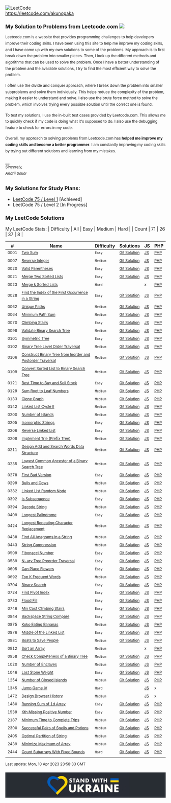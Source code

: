 ![LeetCode](https://img.shields.io/badge/My%20LeetCode%20Profile:-000000?style=for-the-badge&logo=LeetCode&logoColor=#d16c06) \
https://leetcode.com/akunopaka

### My Solution to Problems from Leetcode.com <img src="https://media.giphy.com/media/ZECV5BL5Y6aM1M4Szj/giphy.gif" width="50">

<sup>Leetcode.com is a website that provides programming challenges to help developers improve their coding skills. I
have
been using this site to help me improve my coding skills, and I have come up with my own solutions to some of the
problems. My approach is to first break down the problem into smaller pieces. Then, I look up the different methods and
algorithms that can be used to solve the problem. Once I have a better understanding of the problem and the available
solutions, I try to find the most efficient way to solve the problem.

</sup><sup>
I often use the divide and conquer approach, where I break down the problem into smaller subproblems and solve them
individually. This helps reduce the complexity of the problem, making it easier to understand and solve. I also use the
brute force method to solve the problem, which involves trying every possible solution until the correct one is found.

</sup><sup>
To test my solutions, I use the in-built test cases provided by Leetcode.com. This allows me to quickly check if my code
is doing what it's supposed to do. I also use the debugging feature to check for errors in my code.

</sup><sup>
Overall, my approach to solving problems from Leetcode.com has **helped me improve my coding skills and become a better
programmer**. I am constantly improving my coding skills by trying out different solutions and learning from my
mistakes.</sup>

__<br/>
<sup>*Sincerely, <br/>
Andrii Sokol*</sup>

### My Solutions for Study Plans:

* [LeetCode 75 / Level 1](https://github.com/akunopaka/leetcode/blob/master/Study-Plan--LeetCode-75--Level-1.md) [Achieved]
* LeetCode 75 / Level 2 [In Progress]

### My LeetCode Solutions

<!-- LeetCode Solutions Table -->
My LeetCode Stats: 
 | Difficulty  |  All | Easy | Medium | Hard |
| Count |  71 |  26 |  37 |  8 | 


|   #   | Name  | Difficulty | Solutions | JS | PHP  |
|-------|-------|-------|------|------|------|
|<sup>0001</sup>|<sup>[Two Sum](https://leetcode.com/problems/two-sum/)</sup>|<sup>`Easy`</sup>|<sup>[Git Solution](https://github.com/akunopaka/leetcode/blob/master/solutions/0001--two-sum.md)</sup>|<sup>[JS](https://github.com/akunopaka/leetcode/blob/master/js/0001--two-sum.js)</sup>|<sup>[PHP](https://github.com/akunopaka/leetcode/blob/master/php/0001--two-sum.php)</sup>|
|<sup>0007</sup>|<sup>[Reverse Integer](https://leetcode.com/problems/reverse-integer/)</sup>|<sup>`Medium`</sup>|<sup>[Git Solution](https://github.com/akunopaka/leetcode/blob/master/solutions/0007--reverse-integer.md)</sup>|<sup>[JS](https://github.com/akunopaka/leetcode/blob/master/js/0007--reverse-integer.js)</sup>|<sup>[PHP](https://github.com/akunopaka/leetcode/blob/master/php/0007--reverse-integer.php)</sup>|
|<sup>0020</sup>|<sup>[Valid Parentheses](https://leetcode.com/problems/valid-parentheses/)</sup>|<sup>`Easy`</sup>|<sup>[Git Solution](https://github.com/akunopaka/leetcode/blob/master/solutions/0020--valid-parentheses.md)</sup>|<sup>[JS](https://github.com/akunopaka/leetcode/blob/master/js/0020--valid-parentheses.js)</sup>|<sup>[PHP](https://github.com/akunopaka/leetcode/blob/master/php/0020--valid-parentheses.php)</sup>|
|<sup>0021</sup>|<sup>[Merge Two Sorted Lists](https://leetcode.com/problems/merge-two-sorted-lists/)</sup>|<sup>`Easy`</sup>|<sup>[Git Solution](https://github.com/akunopaka/leetcode/blob/master/solutions/0021--merge-two-sorted-lists.md)</sup>|<sup>[JS](https://github.com/akunopaka/leetcode/blob/master/js/0021--merge-two-sorted-lists.js)</sup>|<sup>[PHP](https://github.com/akunopaka/leetcode/blob/master/php/0021--merge-two-sorted-lists.php)</sup>|
|<sup>0023</sup>|<sup>[Merge k Sorted Lists](https://leetcode.com/problems/merge-k-sorted-lists/)</sup>|<sup>`Hard`</sup>|<sup></sup>|<sup>x</sup>|<sup>[PHP](https://github.com/akunopaka/leetcode/blob/master/php/0023--merge-k-sorted-lists.php)</sup>|
|<sup>0028</sup>|<sup>[Find the Index of the First Occurrence in a String](https://leetcode.com/problems/find-the-index-of-the-first-occurrence-in-a-string/)</sup>|<sup>`Easy`</sup>|<sup>[Git Solution](https://github.com/akunopaka/leetcode/blob/master/solutions/0028--find-the-index-of-the-first-occurrence-in-a-string.md)</sup>|<sup>[JS](https://github.com/akunopaka/leetcode/blob/master/js/0028--find-the-index-of-the-first-occurrence-in-a-string.js)</sup>|<sup>[PHP](https://github.com/akunopaka/leetcode/blob/master/php/0028--find-the-index-of-the-first-occurrence-in-a-string.php)</sup>|
|<sup>0062</sup>|<sup>[Unique Paths](https://leetcode.com/problems/unique-paths/)</sup>|<sup>`Medium`</sup>|<sup>[Git Solution](https://github.com/akunopaka/leetcode/blob/master/solutions/0062--unique-paths.md)</sup>|<sup>[JS](https://github.com/akunopaka/leetcode/blob/master/js/0062--unique-paths.js)</sup>|<sup>[PHP](https://github.com/akunopaka/leetcode/blob/master/php/0062--unique-paths.php)</sup>|
|<sup>0064</sup>|<sup>[Minimum Path Sum](https://leetcode.com/problems/minimum-path-sum/)</sup>|<sup>`Medium`</sup>|<sup>[Git Solution](https://github.com/akunopaka/leetcode/blob/master/solutions/0064--minimum-path-sum.md)</sup>|<sup>[JS](https://github.com/akunopaka/leetcode/blob/master/js/0064--minimum-path-sum.js)</sup>|<sup>[PHP](https://github.com/akunopaka/leetcode/blob/master/php/0064--minimum-path-sum.php)</sup>|
|<sup>0070</sup>|<sup>[Climbing Stairs](https://leetcode.com/problems/climbing-stairs/)</sup>|<sup>`Easy`</sup>|<sup>[Git Solution](https://github.com/akunopaka/leetcode/blob/master/solutions/0070--climbing-stairs.md)</sup>|<sup>[JS](https://github.com/akunopaka/leetcode/blob/master/js/0070--climbing-stairs.js)</sup>|<sup>[PHP](https://github.com/akunopaka/leetcode/blob/master/php/0070--climbing-stairs.php)</sup>|
|<sup>0098</sup>|<sup>[Validate Binary Search Tree](https://leetcode.com/problems/validate-binary-search-tree/)</sup>|<sup>`Medium`</sup>|<sup>[Git Solution](https://github.com/akunopaka/leetcode/blob/master/solutions/0098--validate-binary-search-tree.md)</sup>|<sup>[JS](https://github.com/akunopaka/leetcode/blob/master/js/0098--validate-binary-search-tree.js)</sup>|<sup>[PHP](https://github.com/akunopaka/leetcode/blob/master/php/0098--validate-binary-search-tree.php)</sup>|
|<sup>0101</sup>|<sup>[Symmetric Tree](https://leetcode.com/problems/symmetric-tree/)</sup>|<sup>`Easy`</sup>|<sup>[Git Solution](https://github.com/akunopaka/leetcode/blob/master/solutions/0101--symmetric-tree.md)</sup>|<sup>[JS](https://github.com/akunopaka/leetcode/blob/master/js/0101--symmetric-tree.js)</sup>|<sup>[PHP](https://github.com/akunopaka/leetcode/blob/master/php/0101--symmetric-tree.php)</sup>|
|<sup>0102</sup>|<sup>[Binary Tree Level Order Traversal](https://leetcode.com/problems/binary-tree-level-order-traversal/)</sup>|<sup>`Medium`</sup>|<sup>[Git Solution](https://github.com/akunopaka/leetcode/blob/master/solutions/0102--binary-tree-level-order-traversal.md)</sup>|<sup>[JS](https://github.com/akunopaka/leetcode/blob/master/js/0102--binary-tree-level-order-traversal.js)</sup>|<sup>[PHP](https://github.com/akunopaka/leetcode/blob/master/php/0102--binary-tree-level-order-traversal.php)</sup>|
|<sup>0106</sup>|<sup>[Construct Binary Tree from Inorder and Postorder Traversal](https://leetcode.com/problems/construct-binary-tree-from-inorder-and-postorder-traversal/)</sup>|<sup>`Medium`</sup>|<sup>[Git Solution](https://github.com/akunopaka/leetcode/blob/master/solutions/0106--construct-binary-tree-from-inorder-and-postorder-traversal.md)</sup>|<sup>[JS](https://github.com/akunopaka/leetcode/blob/master/js/0106--construct-binary-tree-from-inorder-and-postorder-traversal.js)</sup>|<sup>[PHP](https://github.com/akunopaka/leetcode/blob/master/php/0106--construct-binary-tree-from-inorder-and-postorder-traversal.php)</sup>|
|<sup>0109</sup>|<sup>[Convert Sorted List to Binary Search Tree](https://leetcode.com/problems/convert-sorted-list-to-binary-search-tree/)</sup>|<sup>`Medium`</sup>|<sup>[Git Solution](https://github.com/akunopaka/leetcode/blob/master/solutions/0109--convert-sorted-list-to-binary-search-tree.md)</sup>|<sup>[JS](https://github.com/akunopaka/leetcode/blob/master/js/0109--convert-sorted-list-to-binary-search-tree.js)</sup>|<sup>[PHP](https://github.com/akunopaka/leetcode/blob/master/php/0109--convert-sorted-list-to-binary-search-tree.php)</sup>|
|<sup>0121</sup>|<sup>[Best Time to Buy and Sell Stock](https://leetcode.com/problems/best-time-to-buy-and-sell-stock/)</sup>|<sup>`Easy`</sup>|<sup>[Git Solution](https://github.com/akunopaka/leetcode/blob/master/solutions/0121--best-time-to-buy-and-sell-stock.md)</sup>|<sup>[JS](https://github.com/akunopaka/leetcode/blob/master/js/0121--best-time-to-buy-and-sell-stock.js)</sup>|<sup>[PHP](https://github.com/akunopaka/leetcode/blob/master/php/0121--best-time-to-buy-and-sell-stock.php)</sup>|
|<sup>0129</sup>|<sup>[Sum Root to Leaf Numbers](https://leetcode.com/problems/sum-root-to-leaf-numbers/)</sup>|<sup>`Medium`</sup>|<sup>[Git Solution](https://github.com/akunopaka/leetcode/blob/master/solutions/0129--sum-root-to-leaf-numbers.md)</sup>|<sup>[JS](https://github.com/akunopaka/leetcode/blob/master/js/0129--sum-root-to-leaf-numbers.js)</sup>|<sup>[PHP](https://github.com/akunopaka/leetcode/blob/master/php/0129--sum-root-to-leaf-numbers.php)</sup>|
|<sup>0133</sup>|<sup>[Clone Graph](https://leetcode.com/problems/clone-graph/)</sup>|<sup>`Medium`</sup>|<sup>[Git Solution](https://github.com/akunopaka/leetcode/blob/master/solutions/0133--clone-graph.md)</sup>|<sup>[JS](https://github.com/akunopaka/leetcode/blob/master/js/0133--clone-graph.js)</sup>|<sup>[PHP](https://github.com/akunopaka/leetcode/blob/master/php/0133--clone-graph.php)</sup>|
|<sup>0142</sup>|<sup>[Linked List Cycle II](https://leetcode.com/problems/linked-list-cycle-ii/)</sup>|<sup>`Medium`</sup>|<sup>[Git Solution](https://github.com/akunopaka/leetcode/blob/master/solutions/0142--linked-list-cycle-ii.md)</sup>|<sup>[JS](https://github.com/akunopaka/leetcode/blob/master/js/0142--linked-list-cycle-ii.js)</sup>|<sup>[PHP](https://github.com/akunopaka/leetcode/blob/master/php/0142--linked-list-cycle-ii.php)</sup>|
|<sup>0200</sup>|<sup>[Number of Islands](https://leetcode.com/problems/number-of-islands/)</sup>|<sup>`Medium`</sup>|<sup>[Git Solution](https://github.com/akunopaka/leetcode/blob/master/solutions/0200--number-of-islands.md)</sup>|<sup>[JS](https://github.com/akunopaka/leetcode/blob/master/js/0200--number-of-islands.js)</sup>|<sup>[PHP](https://github.com/akunopaka/leetcode/blob/master/php/0200--number-of-islands.php)</sup>|
|<sup>0205</sup>|<sup>[Isomorphic Strings](https://leetcode.com/problems/isomorphic-strings/)</sup>|<sup>`Easy`</sup>|<sup>[Git Solution](https://github.com/akunopaka/leetcode/blob/master/solutions/0205--isomorphic-strings.md)</sup>|<sup>[JS](https://github.com/akunopaka/leetcode/blob/master/js/0205--isomorphic-strings.js)</sup>|<sup>[PHP](https://github.com/akunopaka/leetcode/blob/master/php/0205--isomorphic-strings.php)</sup>|
|<sup>0206</sup>|<sup>[Reverse Linked List](https://leetcode.com/problems/reverse-linked-list/)</sup>|<sup>`Easy`</sup>|<sup>[Git Solution](https://github.com/akunopaka/leetcode/blob/master/solutions/0206--reverse-linked-list.md)</sup>|<sup>[JS](https://github.com/akunopaka/leetcode/blob/master/js/0206--reverse-linked-list.js)</sup>|<sup>[PHP](https://github.com/akunopaka/leetcode/blob/master/php/0206--reverse-linked-list.php)</sup>|
|<sup>0208</sup>|<sup>[Implement Trie (Prefix Tree)](https://leetcode.com/problems/implement-trie-prefix-tree/)</sup>|<sup>`Medium`</sup>|<sup>[Git Solution](https://github.com/akunopaka/leetcode/blob/master/solutions/0208--implement-trie-prefix-tree.md)</sup>|<sup>[JS](https://github.com/akunopaka/leetcode/blob/master/js/0208--implement-trie-prefix-tree.js)</sup>|<sup>[PHP](https://github.com/akunopaka/leetcode/blob/master/php/0208--implement-trie-prefix-tree.php)</sup>|
|<sup>0211</sup>|<sup>[Design Add and Search Words Data Structure](https://leetcode.com/problems/design-add-and-search-words-data-structure/)</sup>|<sup>`Medium`</sup>|<sup>[Git Solution](https://github.com/akunopaka/leetcode/blob/master/solutions/0211--design-add-and-search-words-data-structure.md)</sup>|<sup>[JS](https://github.com/akunopaka/leetcode/blob/master/js/0211--design-add-and-search-words-data-structure.js)</sup>|<sup>[PHP](https://github.com/akunopaka/leetcode/blob/master/php/0211--design-add-and-search-words-data-structure.php)</sup>|
|<sup>0235</sup>|<sup>[Lowest Common Ancestor of a Binary Search Tree](https://leetcode.com/problems/lowest-common-ancestor-of-a-binary-search-tree/)</sup>|<sup>`Medium`</sup>|<sup>[Git Solution](https://github.com/akunopaka/leetcode/blob/master/solutions/0235--lowest-common-ancestor-of-a-binary-search-tree.md)</sup>|<sup>[JS](https://github.com/akunopaka/leetcode/blob/master/js/0235--lowest-common-ancestor-of-a-binary-search-tree.js)</sup>|<sup>[PHP](https://github.com/akunopaka/leetcode/blob/master/php/0235--lowest-common-ancestor-of-a-binary-search-tree.php)</sup>|
|<sup>0278</sup>|<sup>[First Bad Version](https://leetcode.com/problems/first-bad-version/)</sup>|<sup>`Easy`</sup>|<sup>[Git Solution](https://github.com/akunopaka/leetcode/blob/master/solutions/0278--first-bad-version.md)</sup>|<sup>[JS](https://github.com/akunopaka/leetcode/blob/master/js/0278--first-bad-version.js)</sup>|<sup>[PHP](https://github.com/akunopaka/leetcode/blob/master/php/0278--first-bad-version.php)</sup>|
|<sup>0299</sup>|<sup>[Bulls and Cows](https://leetcode.com/problems/bulls-and-cows/)</sup>|<sup>`Medium`</sup>|<sup>[Git Solution](https://github.com/akunopaka/leetcode/blob/master/solutions/0299--bulls-and-cows.md)</sup>|<sup>[JS](https://github.com/akunopaka/leetcode/blob/master/js/0299--bulls-and-cows.js)</sup>|<sup>[PHP](https://github.com/akunopaka/leetcode/blob/master/php/0299--bulls-and-cows.php)</sup>|
|<sup>0382</sup>|<sup>[Linked List Random Node](https://leetcode.com/problems/linked-list-random-node/)</sup>|<sup>`Medium`</sup>|<sup>[Git Solution](https://github.com/akunopaka/leetcode/blob/master/solutions/0382--linked-list-random-node.md)</sup>|<sup>[JS](https://github.com/akunopaka/leetcode/blob/master/js/0382--linked-list-random-node.js)</sup>|<sup>[PHP](https://github.com/akunopaka/leetcode/blob/master/php/0382--linked-list-random-node.php)</sup>|
|<sup>0392</sup>|<sup>[Is Subsequence](https://leetcode.com/problems/is-subsequence/)</sup>|<sup>`Easy`</sup>|<sup>[Git Solution](https://github.com/akunopaka/leetcode/blob/master/solutions/0392--is-subsequence.md)</sup>|<sup>[JS](https://github.com/akunopaka/leetcode/blob/master/js/0392--is-subsequence.js)</sup>|<sup>[PHP](https://github.com/akunopaka/leetcode/blob/master/php/0392--is-subsequence.php)</sup>|
|<sup>0394</sup>|<sup>[Decode String](https://leetcode.com/problems/decode-string/)</sup>|<sup>`Medium`</sup>|<sup>[Git Solution](https://github.com/akunopaka/leetcode/blob/master/solutions/0394--decode-string.md)</sup>|<sup>[JS](https://github.com/akunopaka/leetcode/blob/master/js/0394--decode-string.js)</sup>|<sup>[PHP](https://github.com/akunopaka/leetcode/blob/master/php/0394--decode-string.php)</sup>|
|<sup>0409</sup>|<sup>[Longest Palindrome](https://leetcode.com/problems/longest-palindrome/)</sup>|<sup>`Easy`</sup>|<sup>[Git Solution](https://github.com/akunopaka/leetcode/blob/master/solutions/0409--longest-palindrome.md)</sup>|<sup>[JS](https://github.com/akunopaka/leetcode/blob/master/js/0409--longest-palindrome.js)</sup>|<sup>[PHP](https://github.com/akunopaka/leetcode/blob/master/php/0409--longest-palindrome.php)</sup>|
|<sup>0424</sup>|<sup>[Longest Repeating Character Replacement](https://leetcode.com/problems/longest-repeating-character-replacement/)</sup>|<sup>`Medium`</sup>|<sup>[Git Solution](https://github.com/akunopaka/leetcode/blob/master/solutions/0424--longest-repeating-character-replacement.md)</sup>|<sup>[JS](https://github.com/akunopaka/leetcode/blob/master/js/0424--longest-repeating-character-replacement.js)</sup>|<sup>[PHP](https://github.com/akunopaka/leetcode/blob/master/php/0424--longest-repeating-character-replacement.php)</sup>|
|<sup>0438</sup>|<sup>[Find All Anagrams in a String](https://leetcode.com/problems/find-all-anagrams-in-a-string/)</sup>|<sup>`Medium`</sup>|<sup>[Git Solution](https://github.com/akunopaka/leetcode/blob/master/solutions/0438--find-all-anagrams-in-a-string.md)</sup>|<sup>[JS](https://github.com/akunopaka/leetcode/blob/master/js/0438--find-all-anagrams-in-a-string.js)</sup>|<sup>[PHP](https://github.com/akunopaka/leetcode/blob/master/php/0438--find-all-anagrams-in-a-string.php)</sup>|
|<sup>0443</sup>|<sup>[String Compression](https://leetcode.com/problems/string-compression/)</sup>|<sup>`Medium`</sup>|<sup>[Git Solution](https://github.com/akunopaka/leetcode/blob/master/solutions/0443--string-compression.md)</sup>|<sup>[JS](https://github.com/akunopaka/leetcode/blob/master/js/0443--string-compression.js)</sup>|<sup>[PHP](https://github.com/akunopaka/leetcode/blob/master/php/0443--string-compression.php)</sup>|
|<sup>0509</sup>|<sup>[Fibonacci Number](https://leetcode.com/problems/fibonacci-number/)</sup>|<sup>`Easy`</sup>|<sup>[Git Solution](https://github.com/akunopaka/leetcode/blob/master/solutions/0509--fibonacci-number.md)</sup>|<sup>[JS](https://github.com/akunopaka/leetcode/blob/master/js/0509--fibonacci-number.js)</sup>|<sup>[PHP](https://github.com/akunopaka/leetcode/blob/master/php/0509--fibonacci-number.php)</sup>|
|<sup>0589</sup>|<sup>[N-ary Tree Preorder Traversal](https://leetcode.com/problems/n-ary-tree-preorder-traversal/)</sup>|<sup>`Easy`</sup>|<sup>[Git Solution](https://github.com/akunopaka/leetcode/blob/master/solutions/0589--n-ary-tree-preorder-traversal.md)</sup>|<sup>[JS](https://github.com/akunopaka/leetcode/blob/master/js/0589--n-ary-tree-preorder-traversal.js)</sup>|<sup>[PHP](https://github.com/akunopaka/leetcode/blob/master/php/0589--n-ary-tree-preorder-traversal.php)</sup>|
|<sup>0605</sup>|<sup>[Can Place Flowers](https://leetcode.com/problems/can-place-flowers/)</sup>|<sup>`Easy`</sup>|<sup>[Git Solution](https://github.com/akunopaka/leetcode/blob/master/solutions/0605--can-place-flowers.txt)</sup>|<sup>[JS](https://github.com/akunopaka/leetcode/blob/master/js/0605--can-place-flowers.js)</sup>|<sup>[PHP](https://github.com/akunopaka/leetcode/blob/master/php/0605--can-place-flowers.php)</sup>|
|<sup>0692</sup>|<sup>[Top K Frequent Words](https://leetcode.com/problems/top-k-frequent-words/)</sup>|<sup>`Medium`</sup>|<sup>[Git Solution](https://github.com/akunopaka/leetcode/blob/master/solutions/0692--top-k-frequent-words.md)</sup>|<sup>[JS](https://github.com/akunopaka/leetcode/blob/master/js/0692--top-k-frequent-words.js)</sup>|<sup>[PHP](https://github.com/akunopaka/leetcode/blob/master/php/0692--top-k-frequent-words.php)</sup>|
|<sup>0704</sup>|<sup>[Binary Search](https://leetcode.com/problems/binary-search/)</sup>|<sup>`Easy`</sup>|<sup>[Git Solution](https://github.com/akunopaka/leetcode/blob/master/solutions/0704--binary-search.md)</sup>|<sup>[JS](https://github.com/akunopaka/leetcode/blob/master/js/0704--binary-search.js)</sup>|<sup>[PHP](https://github.com/akunopaka/leetcode/blob/master/php/0704--binary-search.php)</sup>|
|<sup>0724</sup>|<sup>[Find Pivot Index](https://leetcode.com/problems/find-pivot-index/)</sup>|<sup>`Easy`</sup>|<sup>[Git Solution](https://github.com/akunopaka/leetcode/blob/master/solutions/0724--find-pivot-index.md)</sup>|<sup>[JS](https://github.com/akunopaka/leetcode/blob/master/js/0724--find-pivot-index.js)</sup>|<sup>[PHP](https://github.com/akunopaka/leetcode/blob/master/php/0724--find-pivot-index.php)</sup>|
|<sup>0733</sup>|<sup>[Flood Fill](https://leetcode.com/problems/flood-fill/)</sup>|<sup>`Easy`</sup>|<sup>[Git Solution](https://github.com/akunopaka/leetcode/blob/master/solutions/0733--flood-fill.md)</sup>|<sup>[JS](https://github.com/akunopaka/leetcode/blob/master/js/0733--flood-fill.js)</sup>|<sup>[PHP](https://github.com/akunopaka/leetcode/blob/master/php/0733--flood-fill.php)</sup>|
|<sup>0746</sup>|<sup>[Min Cost Climbing Stairs](https://leetcode.com/problems/min-cost-climbing-stairs/)</sup>|<sup>`Easy`</sup>|<sup>[Git Solution](https://github.com/akunopaka/leetcode/blob/master/solutions/0746--min-cost-climbing-stairs.md)</sup>|<sup>[JS](https://github.com/akunopaka/leetcode/blob/master/js/0746--min-cost-climbing-stairs.js)</sup>|<sup>[PHP](https://github.com/akunopaka/leetcode/blob/master/php/0746--min-cost-climbing-stairs.php)</sup>|
|<sup>0844</sup>|<sup>[Backspace String Compare](https://leetcode.com/problems/backspace-string-compare/)</sup>|<sup>`Easy`</sup>|<sup>[Git Solution](https://github.com/akunopaka/leetcode/blob/master/solutions/0844--backspace-string-compare.md)</sup>|<sup>[JS](https://github.com/akunopaka/leetcode/blob/master/js/0844--backspace-string-compare.js)</sup>|<sup>[PHP](https://github.com/akunopaka/leetcode/blob/master/php/0844--backspace-string-compare.php)</sup>|
|<sup>0875</sup>|<sup>[Koko Eating Bananas](https://leetcode.com/problems/koko-eating-bananas/)</sup>|<sup>`Medium`</sup>|<sup>[Git Solution](https://github.com/akunopaka/leetcode/blob/master/solutions/875--koko-eating-bananas.txt)</sup>|<sup>[JS](https://github.com/akunopaka/leetcode/blob/master/js/875--koko-eating-bananas.js)</sup>|<sup>[PHP](https://github.com/akunopaka/leetcode/blob/master/php/875--koko-eating-bananas.php)</sup>|
|<sup>0876</sup>|<sup>[Middle of the Linked List](https://leetcode.com/problems/middle-of-the-linked-list/)</sup>|<sup>`Easy`</sup>|<sup>[Git Solution](https://github.com/akunopaka/leetcode/blob/master/solutions/0876--middle-of-the-linked-list.md)</sup>|<sup>[JS](https://github.com/akunopaka/leetcode/blob/master/js/0876--middle-of-the-linked-list.js)</sup>|<sup>[PHP](https://github.com/akunopaka/leetcode/blob/master/php/0876--middle-of-the-linked-list.php)</sup>|
|<sup>0881</sup>|<sup>[Boats to Save People](https://leetcode.com/problems/boats-to-save-people/)</sup>|<sup>`Medium`</sup>|<sup>[Git Solution](https://github.com/akunopaka/leetcode/blob/master/solutions/0881--boats-to-save-people.md)</sup>|<sup>[JS](https://github.com/akunopaka/leetcode/blob/master/js/0881--boats-to-save-people.js)</sup>|<sup>[PHP](https://github.com/akunopaka/leetcode/blob/master/php/0881--boats-to-save-people.php)</sup>|
|<sup>0912</sup>|<sup>[Sort an Array](https://leetcode.com/problems/sort-an-array/)</sup>|<sup>`Medium`</sup>|<sup></sup>|<sup>x</sup>|<sup>[PHP](https://github.com/akunopaka/leetcode/blob/master/php/912--sort-an-array.php)</sup>|
|<sup>0958</sup>|<sup>[Check Completeness of a Binary Tree](https://leetcode.com/problems/check-completeness-of-a-binary-tree/)</sup>|<sup>`Medium`</sup>|<sup>[Git Solution](https://github.com/akunopaka/leetcode/blob/master/solutions/958--check-completeness-of-a-binary-tree.txt)</sup>|<sup>[JS](https://github.com/akunopaka/leetcode/blob/master/js/958--check-completeness-of-a-binary-tree.js)</sup>|<sup>[PHP](https://github.com/akunopaka/leetcode/blob/master/php/958--check-completeness-of-a-binary-tree.php)</sup>|
|<sup>1020</sup>|<sup>[Number of Enclaves](https://leetcode.com/problems/number-of-enclaves/)</sup>|<sup>`Medium`</sup>|<sup>[Git Solution](https://github.com/akunopaka/leetcode/blob/master/solutions/1020--number-of-enclaves.md)</sup>|<sup>[JS](https://github.com/akunopaka/leetcode/blob/master/js/1020--number-of-enclaves.js)</sup>|<sup>[PHP](https://github.com/akunopaka/leetcode/blob/master/php/1020--number-of-enclaves.php)</sup>|
|<sup>1046</sup>|<sup>[Last Stone Weight](https://leetcode.com/problems/last-stone-weight/)</sup>|<sup>`Easy`</sup>|<sup>[Git Solution](https://github.com/akunopaka/leetcode/blob/master/solutions/1046--last-stone-weight.md)</sup>|<sup>[JS](https://github.com/akunopaka/leetcode/blob/master/js/1046--last-stone-weight.js)</sup>|<sup>[PHP](https://github.com/akunopaka/leetcode/blob/master/php/1046--last-stone-weight.php)</sup>|
|<sup>1254</sup>|<sup>[Number of Closed Islands](https://leetcode.com/problems/number-of-closed-islands/)</sup>|<sup>`Medium`</sup>|<sup>[Git Solution](https://github.com/akunopaka/leetcode/blob/master/solutions/1254--number-of-closed-islands.md)</sup>|<sup>[JS](https://github.com/akunopaka/leetcode/blob/master/js/1254--number-of-closed-islands.js)</sup>|<sup>[PHP](https://github.com/akunopaka/leetcode/blob/master/php/1254--number-of-closed-islands.php)</sup>|
|<sup>1345</sup>|<sup>[Jump Game IV](https://leetcode.com/problems/jump-game-iv/)</sup>|<sup>`Hard`</sup>|<sup></sup>|<sup>[JS](https://github.com/akunopaka/leetcode/blob/master/js/1345--jump-game-iv.js)</sup>|<sup>x</sup>|
|<sup>1472</sup>|<sup>[Design Browser History](https://leetcode.com/problems/design-browser-history/)</sup>|<sup>`Medium`</sup>|<sup></sup>|<sup>[JS](https://github.com/akunopaka/leetcode/blob/master/js/1472--design-browser-history.js)</sup>|<sup>x</sup>|
|<sup>1480</sup>|<sup>[Running Sum of 1d Array](https://leetcode.com/problems/running-sum-of-1d-array/)</sup>|<sup>`Easy`</sup>|<sup>[Git Solution](https://github.com/akunopaka/leetcode/blob/master/solutions/1480--running-sum-of-1d-array.md)</sup>|<sup>[JS](https://github.com/akunopaka/leetcode/blob/master/js/1480--running-sum-of-1d-array.js)</sup>|<sup>[PHP](https://github.com/akunopaka/leetcode/blob/master/php/1480--running-sum-of-1d-array.php)</sup>|
|<sup>1539</sup>|<sup>[Kth Missing Positive Number](https://leetcode.com/problems/kth-missing-positive-number/)</sup>|<sup>`Easy`</sup>|<sup>[Git Solution](https://github.com/akunopaka/leetcode/blob/master/solutions/1539--kth-missing-positive-number.txt)</sup>|<sup>[JS](https://github.com/akunopaka/leetcode/blob/master/js/1539--kth-missing-positive-number.js)</sup>|<sup>[PHP](https://github.com/akunopaka/leetcode/blob/master/php/1539--kth-missing-positive-number.php)</sup>|
|<sup>2187</sup>|<sup>[Minimum Time to Complete Trips](https://leetcode.com/problems/minimum-time-to-complete-trips/)</sup>|<sup>`Medium`</sup>|<sup>[Git Solution](https://github.com/akunopaka/leetcode/blob/master/solutions/2187--minimum-time-to-complete-trips.txt)</sup>|<sup>[JS](https://github.com/akunopaka/leetcode/blob/master/js/2187--minimum-time-to-complete-trips.js)</sup>|<sup>[PHP](https://github.com/akunopaka/leetcode/blob/master/php/2187--minimum-time-to-complete-trips.php)</sup>|
|<sup>2300</sup>|<sup>[Successful Pairs of Spells and Potions](https://leetcode.com/problems/successful-pairs-of-spells-and-potions/)</sup>|<sup>`Medium`</sup>|<sup>[Git Solution](https://github.com/akunopaka/leetcode/blob/master/solutions/2300--successful-pairs-of-spells-and-potions.md)</sup>|<sup>[JS](https://github.com/akunopaka/leetcode/blob/master/js/2300--successful-pairs-of-spells-and-potions.js)</sup>|<sup>[PHP](https://github.com/akunopaka/leetcode/blob/master/php/2300--successful-pairs-of-spells-and-potions.php)</sup>|
|<sup>2405</sup>|<sup>[Optimal Partition of String](https://leetcode.com/problems/optimal-partition-of-string/)</sup>|<sup>`Medium`</sup>|<sup>[Git Solution](https://github.com/akunopaka/leetcode/blob/master/solutions/2405--optimal-partition-of-string.md)</sup>|<sup>[JS](https://github.com/akunopaka/leetcode/blob/master/js/2405--optimal-partition-of-string.js)</sup>|<sup>[PHP](https://github.com/akunopaka/leetcode/blob/master/php/2405--optimal-partition-of-string.php)</sup>|
|<sup>2439</sup>|<sup>[Minimize Maximum of Array](https://leetcode.com/problems/minimize-maximum-of-array/)</sup>|<sup>`Medium`</sup>|<sup>[Git Solution](https://github.com/akunopaka/leetcode/blob/master/solutions/2439--minimize-maximum-of-array.md)</sup>|<sup>[JS](https://github.com/akunopaka/leetcode/blob/master/js/2439--minimize-maximum-of-array.js)</sup>|<sup>[PHP](https://github.com/akunopaka/leetcode/blob/master/php/2439--minimize-maximum-of-array.php)</sup>|
|<sup>2444</sup>|<sup>[Count Subarrays With Fixed Bounds](https://leetcode.com/problems/count-subarrays-with-fixed-bounds/)</sup>|<sup>`Hard`</sup>|<sup>[Git Solution](https://github.com/akunopaka/leetcode/blob/master/solutions/2444--count-subarrays-with-fixed-bounds.txt)</sup>|<sup>[JS](https://github.com/akunopaka/leetcode/blob/master/js/2444--count-subarrays-with-fixed-bounds.js)</sup>|<sup>[PHP](https://github.com/akunopaka/leetcode/blob/master/php/2444--count-subarrays-with-fixed-bounds.php)</sup>|

<sup>Last update:  Mon, 10 Apr 2023 23:58:33 GMT</sub>
<!-- End LeetCode Solutions of Table -->

<img src="https://github.com/akunopaka/akunopaka/blob/main/img/Stand_with_Ukraine_Footer_h200.jpeg" title="Stand with Ukraine" alt="Stand with Ukraine" />
